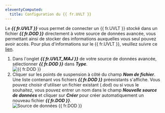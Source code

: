 ```yaml
---
eleventyComputed:
  title: Configuration du {{ fr.UVLT }}
---
```

Le ***{{ fr.UVLT }}*** vous permet de connecter un {{ fr.UVLT }} stocké dans un fichier ***{{ fr.DOD }}*** directement à votre source de données avancée, vous permettant ainsi de stocker des informations auxquelles vous seul pouvez avoir accès. Pour plus d'informations sur le {{ fr.UVLT }}, veuillez suivre ce [lien](/fr/rdm/windows/data-sources/user-vault/).  

1. Dans l'onglet ***{{ fr.UVLT_MAJ }}*** de votre source de données avancée, sélectionner ***{{ fr.DOD }}*** dans ***Type***.  
![{{ fr.DOD }}](https://webdevolutions.azureedge.net/docs/fr/rdm/windows/clip10020.png) 
1. Cliquer sur les points de suspension à côté du champ ***Nom de fichier***. Une liste contenant vos fichiers ***{{ fr.DOD }}*** préexistants s'affiche. Vous pouvez choisir d'utiliser un fichier existant (.dod) ou si vous le souhaitez, vous pouvez entrer un nom dans le champ ***Nouvelle source de données*** et cliquer sur ***Créer*** pour créer automatiquement un nouveau fichier ***{{ fr.DOD }}***.  
![Source de données {{ fr.DOD }}](https://webdevolutions.azureedge.net/docs/fr/rdm/windows/clip10021.png) 
